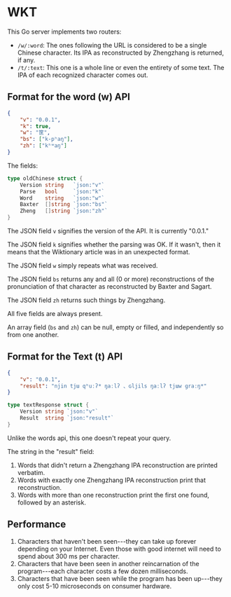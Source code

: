 # WKT

This Go server implements two routers:

- `/w/:word`: The ones following the URL is considered to be a single Chinese character.
Its IPA as reconstructed by Zhengzhang is returned, if any.
- `/t/:text`: This one is a whole line or even the entirety of some text.
The IPA of each recognized character comes out.

## Format for the word (w) API

```json
{
    "v": "0.0.1",
    "k": true,
    "w": "筐",
    "bs": ["k-pʰaŋ"],
    "zh": ["kʰʷaŋ"]
}
```

The fields:

```go
type oldChinese struct {
	Version string   `json:"v"`
	Parse   bool     `json:"k"`
	Word    string   `json:"w"`
	Baxter  []string `json:"bs"`
	Zheng   []string `json:"zh"`
}
```

The JSON field `v` signifies the version of the API.
It is currently "0.0.1."

The JSON field `k` signifies whether the parsing was OK.
If it wasn't, then it means that the Wiktionary article was in an unexpected
format.

The JSON field `w` simply repeats what was received.

The JSON field `bs` returns any and all (0 or more) reconstructions of the
pronunciation of that character as reconstructed by Baxter and Sagart.

The JSON field `zh` returns such things by Zhengzhang.

All five fields are always present.

An array field (`bs` and `zh`) can be null, empty or filled, and independently
so from one another.

## Format for the Text (t) API

```json
{
    "v": "0.0.1",
    "result": "njin tjɯ qʰuːʔ* ŋaːlʔ 、ɢljils ŋaːlʔ tjɯw ɡraːŋ*"
}
```

```go
type textResponse struct {
	Version string `json:"v"`
	Result  string `json:"result"`
}
```

Unlike the words api, this one doesn't repeat your query.

The string in the "result" field:

1. Words that didn't return a Zhengzhang IPA reconstruction are printed
verbatim.
2. Words with exactly one Zhengzhang IPA reconstruction print that
reconstruction.
3. Words with more than one reconstruction print the first one found,
followed by an asterisk.

## Performance

1. Characters that haven't been seen---they can take up forever depending
on your Internet. Even those with good internet will need to spend about
300 ms per character.
2. Characters that have been seen in another reincarnation of the
program---each character costs a few dozen milliseconds.
3. Characters that have been seen while the program has been up---they
only cost 5-10 microseconds on consumer hardware.
